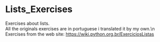 # Lists_Exercises
Exercises about lists.\
All the originals exercises are in portuguese i translated it by my own.\n
Exercises from the web site: https://wiki.python.org.br/ExerciciosListas
